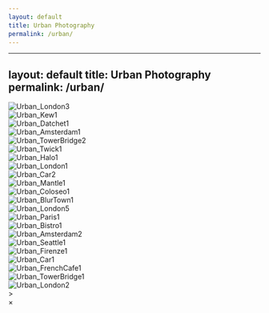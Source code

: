 ```yaml
---
layout: default
title: Urban Photography
permalink: /urban/
---
```


---
layout: default
title: Urban Photography
permalink: /urban/
---

<div class="urban-gallery">
  <div class="urban-category">
    <img src="/assets/images/Urban_London3@2x.jpg" 
         alt="Urban_London3" 
         srcset="/assets/images/Urban_London3@2x.jpg 300w, /assets/images/Urban_London3@2x.jpg 600w, /assets/images/Urban_London3@2x.jpg 1200w"
         sizes="(max-width: 600px) 100vw, (max-width: 900px) 50vw, 33vw"
         loading="lazy">
  </div>
  <div class="urban-category">
    <img src="/assets/images/Urban_Kew1@2x.jpg" 
         alt="Urban_Kew1" 
         srcset="/assets/images/Urban_Kew1@2x.jpg 300w, /assets/images/Urban_Kew1@2x.jpg 600w, /assets/images/Urban_Kew1@2x.jpg 1200w"
         sizes="(max-width: 600px) 100vw, (max-width: 900px) 50vw, 33vw"
         loading="lazy">
  </div>
  <div class="urban-category">
    <img src="/assets/images/Urban_Datchet1@2x.jpg" 
         alt="Urban_Datchet1" 
         srcset="/assets/images/Urban_Datchet1@2x.jpg 300w, /assets/images/Urban_Datchet1@2x.jpg 600w, /assets/images/Urban_Datchet1@2x.jpg 1200w"
         sizes="(max-width: 600px) 100vw, (max-width: 900px) 50vw, 33vw"
         loading="lazy">
  </div>
  <div class="urban-category">
    <img src="/assets/images/Urban_Amsterdam1@2x.jpg" 
         alt="Urban_Amsterdam1" 
         srcset="/assets/images/Urban_Amsterdam1@2x.jpg 300w, /assets/images/Urban_Amsterdam1@2x.jpg 600w, /assets/images/Urban_Amsterdam1@2x.jpg 1200w"
         sizes="(max-width: 600px) 100vw, (max-width: 900px) 50vw, 33vw"
         loading="lazy">
  </div>
  <div class="urban-category">
    <img src="/assets/images/Urban_TowerBridge2@2x.jpg" 
         alt="Urban_TowerBridge2" 
         srcset="/assets/images/Urban_TowerBridge2@2x.jpg 300w, /assets/images/Urban_TowerBridge2@2x.jpg 600w, /assets/images/Urban_TowerBridge2@2x.jpg 1200w"
         sizes="(max-width: 600px) 100vw, (max-width: 900px) 50vw, 33vw"
         loading="lazy">
  </div>
  <div class="urban-category">
    <img src="/assets/images/Urban_Twick1@2x.jpg" 
         alt="Urban_Twick1" 
         srcset="/assets/images/Urban_Twick1@2x.jpg 300w, /assets/images/Urban_Twick1@2x.jpg 600w, /assets/images/Urban_Twick1@2x.jpg 1200w"
         sizes="(max-width: 600px) 100vw, (max-width: 900px) 50vw, 33vw"
         loading="lazy">
  </div>
  <div class="urban-category">
    <img src="/assets/images/Urban_Halo1@2x.jpg" 
         alt="Urban_Halo1" 
         srcset="/assets/images/Urban_Halo1@2x.jpg 300w, /assets/images/Urban_Halo1@2x.jpg 600w, /assets/images/Urban_Halo1@2x.jpg 1200w"
         sizes="(max-width: 600px) 100vw, (max-width: 900px) 50vw, 33vw"
         loading="lazy">
  </div>
  <div class="urban-category">
    <img src="/assets/images/Urban_London1@2x.jpg" 
         alt="Urban_London1" 
         srcset="/assets/images/Urban_London1@2x.jpg 300w, /assets/images/Urban_London1@2x.jpg 600w, /assets/images/Urban_London1@2x.jpg 1200w"
         sizes="(max-width: 600px) 100vw, (max-width: 900px) 50vw, 33vw"
         loading="lazy">
  </div>
  <div class="urban-category">
    <img src="/assets/images/Urban_Car2@2x.jpg" 
         alt="Urban_Car2" 
         srcset="/assets/images/Urban_Car2@2x.jpg 300w, /assets/images/Urban_Car2@2x.jpg 600w, /assets/images/Urban_Car2@2x.jpg 1200w"
         sizes="(max-width: 600px) 100vw, (max-width: 900px) 50vw, 33vw"
         loading="lazy">
  </div>
  <div class="urban-category">
    <img src="/assets/images/Urban_Mantle1@2x.jpg" 
         alt="Urban_Mantle1" 
         srcset="/assets/images/Urban_Mantle1@2x.jpg 300w, /assets/images/Urban_Mantle1@2x.jpg 600w, /assets/images/Urban_Mantle1@2x.jpg 1200w"
         sizes="(max-width: 600px) 100vw, (max-width: 900px) 50vw, 33vw"
         loading="lazy">
  </div>
  <div class="urban-category">
    <img src="/assets/images/Urban_Coloseo1@2x.jpg" 
         alt="Urban_Coloseo1" 
         srcset="/assets/images/Urban_Coloseo1@2x.jpg 300w, /assets/images/Urban_Coloseo1@2x.jpg 600w, /assets/images/Urban_Coloseo1@2x.jpg 1200w"
         sizes="(max-width: 600px) 100vw, (max-width: 900px) 50vw, 33vw"
         loading="lazy">
  </div>
  <div class="urban-category">
    <img src="/assets/images/Urban_BlurTown1@2x.jpg" 
         alt="Urban_BlurTown1" 
         srcset="/assets/images/Urban_BlurTown1@2x.jpg 300w, /assets/images/Urban_BlurTown1@2x.jpg 600w, /assets/images/Urban_BlurTown1@2x.jpg 1200w"
         sizes="(max-width: 600px) 100vw, (max-width: 900px) 50vw, 33vw"
         loading="lazy">
  </div>
  <div class="urban-category">
    <img src="/assets/images/Urban_London5@2x.jpg" 
         alt="Urban_London5" 
         srcset="/assets/images/Urban_London5@2x.jpg 300w, /assets/images/Urban_London5@2x.jpg 600w, /assets/images/Urban_London5@2x.jpg 1200w"
         sizes="(max-width: 600px) 100vw, (max-width: 900px) 50vw, 33vw"
         loading="lazy">
  </div>
  <div class="urban-category">
    <img src="/assets/images/Urban_Paris1@2x.jpg" 
         alt="Urban_Paris1" 
         srcset="/assets/images/Urban_Paris1@2x.jpg 300w, /assets/images/Urban_Paris1@2x.jpg 600w, /assets/images/Urban_Paris1@2x.jpg 1200w"
         sizes="(max-width: 600px) 100vw, (max-width: 900px) 50vw, 33vw"
         loading="lazy">
  </div>
  <div class="urban-category">
    <img src="/assets/images/Urban_Bistro1@2x.jpg" 
         alt="Urban_Bistro1" 
         srcset="/assets/images/Urban_Bistro1@2x.jpg 300w, /assets/images/Urban_Bistro1@2x.jpg 600w, /assets/images/Urban_Bistro1@2x.jpg 1200w"
         sizes="(max-width: 600px) 100vw, (max-width: 900px) 50vw, 33vw"
         loading="lazy">
  </div>
  <div class="urban-category">
    <img src="/assets/images/Urban_Amsterdam2@2x.jpg" 
         alt="Urban_Amsterdam2" 
         srcset="/assets/images/Urban_Amsterdam2@2x.jpg 300w, /assets/images/Urban_Amsterdam2@2x.jpg 600w, /assets/images/Urban_Amsterdam2@2x.jpg 1200w"
         sizes="(max-width: 600px) 100vw, (max-width: 900px) 50vw, 33vw"
         loading="lazy">
  </div>
  <div class="urban-category">
    <img src="/assets/images/Urban_Seattle1@2x.jpg" 
         alt="Urban_Seattle1" 
         srcset="/assets/images/Urban_Seattle1@2x.jpg 300w, /assets/images/Urban_Seattle1@2x.jpg 600w, /assets/images/Urban_Seattle1@2x.jpg 1200w"
         sizes="(max-width: 600px) 100vw, (max-width: 900px) 50vw, 33vw"
         loading="lazy">
  </div>
  <div class="urban-category">
    <img src="/assets/images/Urban_Firenze1@2x.jpg" 
         alt="Urban_Firenze1" 
         srcset="/assets/images/Urban_Firenze1@2x.jpg 300w, /assets/images/Urban_Firenze1@2x.jpg 600w, /assets/images/Urban_Firenze1@2x.jpg 1200w"
         sizes="(max-width: 600px) 100vw, (max-width: 900px) 50vw, 33vw"
         loading="lazy">
  </div>
  <div class="urban-category">
    <img src="/assets/images/Urban_Car1@2x.jpg" 
         alt="Urban_Car1" 
         srcset="/assets/images/Urban_Car1@2x.jpg 300w, /assets/images/Urban_Car1@2x.jpg 600w, /assets/images/Urban_Car1@2x.jpg 1200w"
         sizes="(max-width: 600px) 100vw, (max-width: 900px) 50vw, 33vw"
         loading="lazy">
  </div>
  <div class="urban-category">
    <img src="/assets/images/Urban_FrenchCafe1@2x.jpg" 
         alt="Urban_FrenchCafe1" 
         srcset="/assets/images/Urban_FrenchCafe1@2x.jpg 300w, /assets/images/Urban_FrenchCafe1@2x.jpg 600w, /assets/images/Urban_FrenchCafe1@2x.jpg 1200w"
         sizes="(max-width: 600px) 100vw, (max-width: 900px) 50vw, 33vw"
         loading="lazy">
  </div>
  <div class="urban-category">
    <img src="/assets/images/Urban_TowerBridge1@2x.jpg" 
         alt="Urban_TowerBridge1" 
         srcset="/assets/images/Urban_TowerBridge1@2x.jpg 300w, /assets/images/Urban_TowerBridge1@2x.jpg 600w, /assets/images/Urban_TowerBridge1@2x.jpg 1200w"
         sizes="(max-width: 600px) 100vw, (max-width: 900px) 50vw, 33vw"
         loading="lazy">
  </div>
  <div class="urban-category">
    <img src="/assets/images/Urban_London2@2x.jpg" 
         alt="Urban_London2" 
         srcset="/assets/images/Urban_London2@2x.jpg 300w, /assets/images/Urban_London2@2x.jpg 600w, /assets/images/Urban_London2@2x.jpg 1200w"
         sizes="(max-width: 600px) 100vw, (max-width: 900px) 50vw, 33vw"
         loading="lazy">
  </div>
</div>>

<!-- Fullscreen Modal -->
<div id="fullscreenModal" class="modal">
  <span class="close" onclick="closeFullscreen()">&times;</span>
  <img id="fullscreenImage" class="modal-content" />
</div>

<!-- Your content for Urban Photography -->
